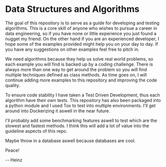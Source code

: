 # Data Structures and Algorithms

The goal of this repository is to serve as a guide for developing and testing algorithms. This is a core skill of anyone who wishes to pursue a career in data engineering, so if you have none or little experience you just found a nugget my friend. On the other hand if you are an experienced developer, I hope some of the examples provided might help you on your day to day. If you have any suggestions on other examples feel free to pitch in.

We need algorithms because they help us solve real world problems, so each example you will find is backed up by a coding challenge. There is always more than one way to get around the problem so you will find multiple techniques defined as class methods. As time goes on, I will continue adding more examples to this repository and improving the code quality.

To ensure code stability I have taken a Test Driven Development, thus each algorithm have their own tests. This repository has also been packaged into a python module and I used Tox to test into multiple environments. I'll get around into Dockerizing it aswell in the near future.

I'll probably add some benchmarking features aswell to test which are the slowest and fastest methods. I think this will add a lot of value into the guideline aspects of this repo.

Maybe throw in a database aswell because databases are cool.

Peace!

-- Heinz

